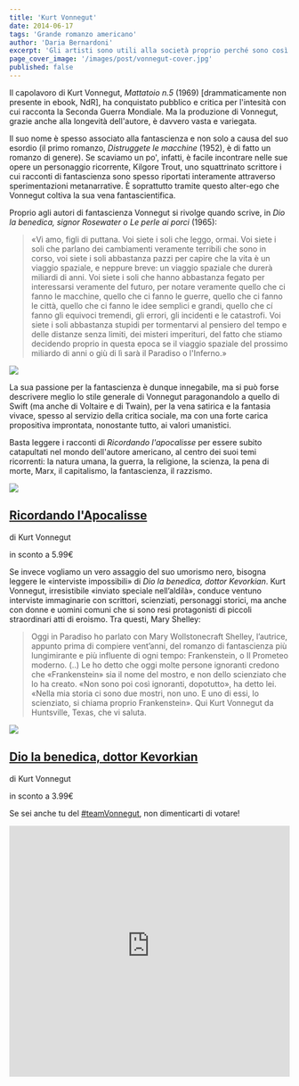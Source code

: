 ```yaml
---
title: 'Kurt Vonnegut'
date: 2014-06-17
tags: 'Grande romanzo americano'
author: 'Daria Bernardoni'
excerpt: 'Gli artisti sono utili alla società proprio perché sono così sensibili. Anzi, sono ipersensibili. Cadono stecchiti come i canarini nelle miniere di carbone sature di gas velenoso, molto prima che i tipi più robusti si rendano conto che la situazione sta diventano pericolosa. (Kurt Vonnegut)'
page_cover_image: '/images/post/vonnegut-cover.jpg'
published: false
---
```


Il capolavoro di Kurt Vonnegut, <em>Mattatoio n.5</em> (1969) [drammaticamente non presente in ebook, NdR], ha conquistato pubblico e critica per l'intesità con cui racconta la Seconda Guerra Mondiale. Ma la produzione di Vonnegut, grazie anche alla longevità dell'autore, è davvero vasta e variegata.

Il suo nome è spesso associato alla fantascienza e non solo a causa del suo esordio (il primo romanzo, <em>Distruggete le macchine</em> (1952), è di fatto un romanzo di genere). 
Se scaviamo un po', infatti, è facile incontrare nelle sue opere un personaggio ricorrente, Kilgore Trout, uno squattrinato scrittore i cui racconti di fantascienza sono spesso riportati interamente attraverso sperimentazioni metanarrative. È soprattutto tramite questo alter-ego che Vonnegut coltiva la sua vena fantascientifica.

Proprio agli autori di fantascienza Vonnegut si rivolge quando scrive, in <em>Dio la benedica, signor Rosewater o Le perle ai porci</em> (1965):

> «Vi amo, figli di puttana. Voi siete i soli che leggo, ormai. Voi siete i soli che parlano dei cambiamenti veramente terribili che sono in corso, voi siete i soli abbastanza pazzi per capire che la vita è un viaggio spaziale, e neppure breve: un viaggio spaziale che durerà miliardi di anni. Voi siete i soli che hanno abbastanza fegato per interessarsi veramente del futuro, per notare veramente quello che ci fanno le macchine, quello che ci fanno le guerre, quello che ci fanno le città, quello che ci fanno le idee semplici e grandi, quello che cí fanno gli equivoci tremendi, gli errori, gli incidenti e le catastrofi. Voi siete i soli abbastanza stupidi per tormentarvi al pensiero del tempo e delle distanze senza limiti, dei misteri imperituri, del fatto che stiamo decidendo proprio in questa epoca se il viaggio spaziale del prossimo miliardo di anni o giù di lì sarà il Paradiso o l'Inferno.»

<div class="article_full_width">
  <img src="/images/post/vonnegut.jpg">
</div>

La sua passione per la fantascienza è dunque innegabile, ma si può forse descrivere meglio lo stile generale di Vonnegut paragonandolo a quello di Swift (ma anche di Voltaire e di Twain), per la vena satirica e la fantasia vivace, spesso al servizio della critica sociale, ma con una forte carica propositiva improntata, nonostante tutto, ai valori umanistici.

Basta leggere i racconti di <em>Ricordando l'apocalisse</em> per essere subito catapultati nel mondo dell'autore americano, al centro dei suoi temi ricorrenti: la natura umana, la guerra, la religione, la scienza, la pena di morte, Marx, il capitalismo, la fantascienza, il razzismo. 

<div class="article__ebook_box">
  <div class="article__ebook_box__book">
    <a href="http://www.bookrepublic.it/book/9788807945311-ricordando-lapocalisse/">
      <img src="/images/book/9788807945311.jpg">
    </a>
  </div>
  <div class="article__ebook_box__meta">
    <a href="http://www.bookrepublic.it/book/9788807945311-ricordando-lapocalisse/">
      <h2>Ricordando l'Apocalisse</h2>
    </a>
    <p>di Kurt Vonnegut</p>
    <p>in sconto a 5.99&euro;</p>
  </div>
</div>

Se invece vogliamo un vero assaggio del suo umorismo nero, bisogna leggere le «interviste impossibili» di <em>Dio la benedica, dottor Kevorkian</em>. 
Kurt Vonnegut, irresistibile «inviato speciale nell’aldilà», conduce ventuno interviste immaginarie con scrittori, scienziati, personaggi storici, ma anche con donne e uomini comuni che si sono resi protagonisti di piccoli straordinari atti di eroismo. 
Tra questi, Mary Shelley:

> Oggi in Paradiso ho parlato con Mary Wollstonecraft Shelley, l’autrice, appunto prima di compiere vent’anni, del romanzo di fantascienza più lungimirante e più influente di ogni tempo: Frankenstein, o Il Prometeo moderno. (..) Le ho detto che oggi molte persone ignoranti credono che «Frankenstein» sia il nome del mostro, e non dello scienziato che lo ha creato.
«Non sono poi così ignoranti, dopotutto», ha detto lei. «Nella mia storia ci sono due mostri, non uno. E uno di essi, lo scienziato, si chiama proprio Frankenstein».
Qui Kurt Vonnegut da Huntsville, Texas, che vi saluta.

<div class="article__ebook_box">
  <div class="article__ebook_box__book">
    <a href="http://www.bookrepublic.it/book/9788875214463-dio-la-benedica-dottor-kevorkian/">
      <img src="/images/book/9788875214463.jpg">
    </a>
  </div>
  <div class="article__ebook_box__meta">
    <a href="http://www.bookrepublic.it/book/9788875214463-dio-la-benedica-dottor-kevorkian/">
      <h2>Dio la benedica, dottor Kevorkian</h2>
    </a>
    <p>di Kurt Vonnegut</p>
    <p>in sconto a 3.99&euro;</p>
  </div>
</div>

Se sei anche tu del <a href="https://twitter.com/hashtag/TeamVonnegut?src=hash">#teamVonnegut</a>, non dimenticarti di votare!

<iframe seamless="seamless" style="border: none; overflow: hidden;" height="450" width="100%" scrolling="no" src="http://assets-polarb-com.a.ssl.fastly.net/api/v4/publishers/filodaria/embedded_polls/iframe?poll_id=185460"></iframe>

